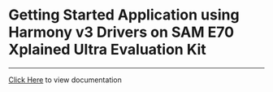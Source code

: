 # Getting Started Application using Harmony v3 Drivers on SAM E70 Xplained Ultra Evaluation Kit

-----

[Click Here](https://onlinedocs.microchip.com/v2/keyword-lookup?keyword=SAM_E70_XULT_GETTING_STARTED_DRV&redirect=true) to view documentation
